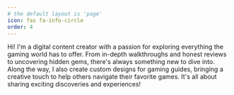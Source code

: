 ```yaml
---
# the default layout is 'page'
icon: fas fa-info-circle
order: 4
---
```


Hi! I'm a digital content creator with a passion for exploring everything the gaming world has to offer. From in-depth walkthroughs and honest reviews to uncovering hidden gems, there's always something new to dive into. Along the way, I also create custom designs for gaming guides, bringing a creative touch to help others navigate their favorite games. It's all about sharing exciting discoveries and experiences!
